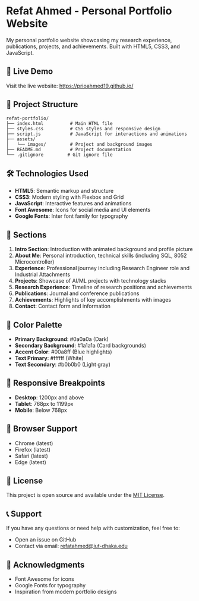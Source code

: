 # Refat Ahmed - Personal Portfolio Website

My personal portfolio website showcasing my research experience, publications, projects, and achievements. Built with HTML5, CSS3, and JavaScript.



## 🚀 Live Demo

Visit the live website: https://prioahmed19.github.io/

## 📁 Project Structure

```
refat-portfolio/
├── index.html          # Main HTML file
├── styles.css          # CSS styles and responsive design
├── script.js           # JavaScript for interactions and animations
├── assets/
│   └── images/         # Project and background images
├── README.md           # Project documentation
└── .gitignore         # Git ignore file
```

## 🛠️ Technologies Used

- **HTML5**: Semantic markup and structure
- **CSS3**: Modern styling with Flexbox and Grid
- **JavaScript**: Interactive features and animations
- **Font Awesome**: Icons for social media and UI elements
- **Google Fonts**: Inter font family for typography

## 📱 Sections

1. **Intro Section**: Introduction with animated background and profile picture
2. **About Me**: Personal introduction, technical skills (including SQL, 8052 Microcontroller)
3. **Experience**: Professional journey including Research Engineer role and Industrial Attachments
4. **Projects**: Showcase of AI/ML projects with technology stacks
5. **Research Experience**: Timeline of research positions and achievements
6. **Publications**: Journal and conference publications
7. **Achievements**: Highlights of key accomplishments with images
8. **Contact**: Contact form and information


## 🎨 Color Palette

- **Primary Background**: #0a0a0a (Dark)
- **Secondary Background**: #1a1a1a (Card backgrounds)
- **Accent Color**: #00a8ff (Blue highlights)
- **Text Primary**: #ffffff (White)
- **Text Secondary**: #b0b0b0 (Light gray)

## 📱 Responsive Breakpoints

- **Desktop**: 1200px and above
- **Tablet**: 768px to 1199px
- **Mobile**: Below 768px

## 🔧 Browser Support

- Chrome (latest)
- Firefox (latest)
- Safari (latest)
- Edge (latest)

## 📄 License

This project is open source and available under the [MIT License](LICENSE).


## 📞 Support

If you have any questions or need help with customization, feel free to:

- Open an issue on GitHub
- Contact via email: refatahmed@iut-dhaka.edu

## 🙏 Acknowledgments

- Font Awesome for icons
- Google Fonts for typography
- Inspiration from modern portfolio designs



